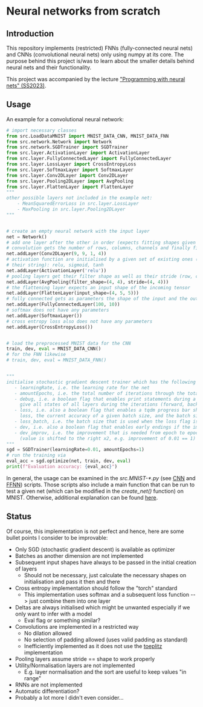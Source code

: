# Neural networks from scratch

## Introduction

This repository implements (restricted) FNNs (fully-connected neural nets) and CNNs (convolutional neural nets) only using numpy at its core.
The purpose behind this project is/was to learn about the smaller details behind neural nets and their functionality. 

This project was accompanied by the lecture ["Programming with neural nets" (SS2023)](https://www.informatik.uni-wuerzburg.de/is/lehre/sommersemester-2023/).


## Usage

An example for a convolutional neural network:
```python
# import necessary classes
from src.LoadDataMNIST import MNIST_DATA_CNN, MNIST_DATA_FNN
from src.network.Network import Network
from src.network.SGDTrainer import SGDTrainer
from src.layer.ActivationLayer import ActivationLayer
from src.layer.FullyConnectedLayer import FullyConnectedLayer
from src.layer.LossLayer import CrossEntropyLoss
from src.layer.SoftmaxLayer import SoftmaxLayer
from src.layer.Conv2DLayer import Conv2DLayer
from src.layer.Pooling2DLayer import AvgPooling
from src.layer.FlattenLayer import FlattenLayer
"""
other possible layers not included in the example net: 
    - MeanSquaredErrorLoss in src.layer.LossLayer
    - MaxPooling in src.layer.Pooling2DLayer
"""


# create an empty neural network with the input layer
net = Network()
# add one layer after the other in order (expects fitting shapes given by the user)
# convolution gets the number of rows, columns, channels and finally filters
net.addLayer(Conv2DLayer(9, 9, 1, 4))
# activation function are initialised by a given set of existing ones (referenced by
# their string): relu, sigmoid, tanh
net.addLayer(ActivationLayer('relu'))
# pooling layers get their filter shape as well as their stride (row, column)
net.addLayer(AvgPooling(filter_shape=(4, 4), stride=(4, 4)))
# the flattening layer expects an input shape of the incoming tensor
net.addLayer(FlattenLayer(input_shape=(4, 5, 5)))
# fully connected gets as parameters the shape of the input and the output
net.addLayer(FullyConnectedLayer(100, 10))
# softmax does not have any parameters
net.addLayer(SoftmaxLayer())
# cross entropy loss also does not have any parameters
net.addLayer(CrossEntropyLoss())


# load the preprocessed MNIST data for the CNN
train, dev, eval = MNIST_DATA_CNN()
# for the FNN likewise
# train, dev, eval = MNIST_DATA_FNN()


"""
initialise stochastic gradient descent trainer which has the following hyperparameters
   - learningRate, i.e. the learning rate for the net
   - amountEpochs, i.e. the total number of iterations through the total dataset
   - debug, i.e. a boolean flag that enables print statements during a run that
     give all states of all layers during the iterations (forward, backward, deltas..)
   - loss, i.e. also a boolean flag that enables a tqdm progress bar showing the avg 
     loss, the current accuracy of a given batch size, and the batch size used
   - loss_batch, i.e. the batch size that is used when the loss flag is set to True
   - dev, i.e. also a boolean flag that enables early endings if the improvement from the last epoch is too little
   - dev_improv, i.e. the improvement that is needed from epoch to epoch to not early break 
     (value is shifted to the right x2, e.g. improvement of 0.01 == 1)
"""
sgd = SGDTrainer(learningRate=0.01, amountEpochs=1)
# run the training via
eval_acc = sgd.optimize(net, train, dev, eval)
print(f"Evaluation accuracy: {eval_acc}")
```

In general, the usage can be examined in the <em>src.MNIST-*.py</em> (see [CNN](./code/pnn2023/src/MNIST-CNN.py) and [FFNN](./code/pnn2023/src/MNIST-FFNN.py)) scripts. Those scripts also include a main function that can be run to test a given net (which can be modified in the *create_net()* function) on MNIST. Otherwise, additional explanation can be found [here](./documents/PNN_FrameworkExplanation.pdf).



## Status

Of course, this implementation is not perfect and hence, here are some bullet points I consider to be improvable:
- Only SGD (stochastic gradient descent) is available as optimizer
- Batches as another dimension are not implemented
- Subsequent input shapes have always to be passed in the initial creation of layers
  - Should not be necessary, just calculate the necessary shapes on initialisation and pass it then and there
- Cross entropy implementation should follow the "torch" standard
  - This implementation uses softmax and a subsequent loss function --> just combine them into one layer
- Deltas are always initialised which might be unwanted especially if we only want to infer with a model
  - Eval flag or something similar?
- Convolutions are implemented in a restricted way
  - No dilation allowed
  - No selection of padding allowed (uses valid padding as standard)
  - Inefficiently implemented as it does not use the [toeplitz](https://en.wikipedia.org/wiki/Toeplitz_matrix) implementation
- Pooling layers assume stride == shape to work properly
- Utility/Normalisation layers are not implemented 
  - E.g. layer normalisation and the sort are useful to keep values "in range"
- RNNs are not implemented
- Automatic differentiation? 
- Probably a lot more I didn't even consider...